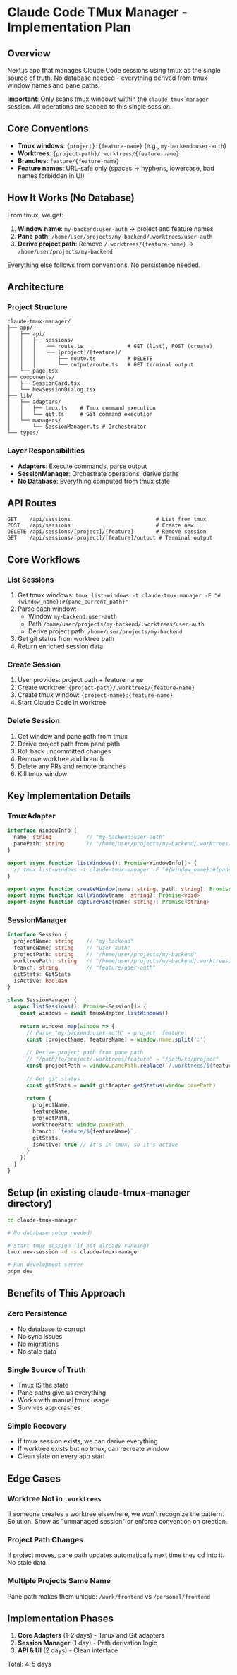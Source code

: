 # Claude Code TMux Manager - Implementation Plan

## Overview
Next.js app that manages Claude Code sessions using tmux as the single source of truth. No database needed - everything derived from tmux window names and pane paths.

**Important**: Only scans tmux windows within the `claude-tmux-manager` session. All operations are scoped to this single session.

## Core Conventions
- **Tmux windows**: `{project}:{feature-name}` (e.g., `my-backend:user-auth`)
- **Worktrees**: `{project-path}/.worktrees/{feature-name}`
- **Branches**: `feature/{feature-name}`
- **Feature names**: URL-safe only (spaces → hyphens, lowercase, bad names forbidden in UI)

## How It Works (No Database)
From tmux, we get:
1. **Window name**: `my-backend:user-auth` → project and feature names
2. **Pane path**: `/home/user/projects/my-backend/.worktrees/user-auth`
3. **Derive project path**: Remove `/.worktrees/{feature-name}` → `/home/user/projects/my-backend`

Everything else follows from conventions. No persistence needed.

## Architecture

### Project Structure
```
claude-tmux-manager/
├── app/
│   ├── api/
│   │   ├── sessions/
│   │   │   ├── route.ts              # GET (list), POST (create)
│   │   │   └── [project]/[feature]/
│   │   │       ├── route.ts          # DELETE
│   │   │       └── output/route.ts   # GET terminal output
│   └── page.tsx
├── components/
│   ├── SessionCard.tsx
│   └── NewSessionDialog.tsx
├── lib/
│   ├── adapters/
│   │   ├── tmux.ts    # Tmux command execution
│   │   └── git.ts     # Git command execution
│   └── managers/
│       └── SessionManager.ts # Orchestrator
└── types/
```

### Layer Responsibilities
- **Adapters**: Execute commands, parse output
- **SessionManager**: Orchestrate operations, derive paths
- **No Database**: Everything computed from tmux state

## API Routes
```
GET    /api/sessions                           # List from tmux
POST   /api/sessions                           # Create new
DELETE /api/sessions/[project]/[feature]       # Remove session
GET    /api/sessions/[project]/[feature]/output # Terminal output
```

## Core Workflows

### List Sessions
1. Get tmux windows: `tmux list-windows -t claude-tmux-manager -F "#{window_name}:#{pane_current_path}"`
2. Parse each window:
   - Window `my-backend:user-auth`
   - Path `/home/user/projects/my-backend/.worktrees/user-auth`
   - Derive project path: `/home/user/projects/my-backend`
3. Get git status from worktree path
4. Return enriched session data

### Create Session
1. User provides: project path + feature name
2. Create worktree: `{project-path}/.worktrees/{feature-name}`
3. Create tmux window: `{project-name}:{feature-name}`
4. Start Claude Code in worktree

### Delete Session
1. Get window and pane path from tmux
2. Derive project path from pane path
3. Roll back uncommitted changes
4. Remove worktree and branch
5. Delete any PRs and remote branches
6. Kill tmux window

## Key Implementation Details

### TmuxAdapter
```typescript
interface WindowInfo {
  name: string           // "my-backend:user-auth"
  panePath: string       // "/home/user/projects/my-backend/.worktrees/user-auth"
}

export async function listWindows(): Promise<WindowInfo[]> {
  // tmux list-windows -t claude-tmux-manager -F "#{window_name}:#{pane_current_path}"
}

export async function createWindow(name: string, path: string): Promise<void>
export async function killWindow(name: string): Promise<void>
export async function capturePane(name: string): Promise<string>
```

### SessionManager
```typescript
interface Session {
  projectName: string    // "my-backend"
  featureName: string    // "user-auth"
  projectPath: string    // "/home/user/projects/my-backend"
  worktreePath: string   // "/home/user/projects/my-backend/.worktrees/user-auth"
  branch: string         // "feature/user-auth"
  gitStats: GitStats
  isActive: boolean
}

class SessionManager {
  async listSessions(): Promise<Session[]> {
    const windows = await tmuxAdapter.listWindows()
    
    return windows.map(window => {
      // Parse "my-backend:user-auth" → project, feature
      const [projectName, featureName] = window.name.split(':')
      
      // Derive project path from pane path
      // "/path/to/project/.worktrees/feature" → "/path/to/project"
      const projectPath = window.panePath.replace(`/.worktrees/${featureName}`, '')
      
      // Get git status
      const gitStats = await gitAdapter.getStatus(window.panePath)
      
      return {
        projectName,
        featureName,
        projectPath,
        worktreePath: window.panePath,
        branch: `feature/${featureName}`,
        gitStats,
        isActive: true // It's in tmux, so it's active
      }
    })
  }
}
```

## Setup (in existing claude-tmux-manager directory)
```bash
cd claude-tmux-manager

# No database setup needed!

# Start tmux session (if not already running)
tmux new-session -d -s claude-tmux-manager

# Run development server
pnpm dev
```

## Benefits of This Approach

### Zero Persistence
- No database to corrupt
- No sync issues
- No migrations
- No stale data

### Single Source of Truth
- Tmux IS the state
- Pane paths give us everything
- Works with manual tmux usage
- Survives app crashes

### Simple Recovery
- If tmux session exists, we can derive everything
- If worktree exists but no tmux, can recreate window
- Clean slate on every app start

## Edge Cases

### Worktree Not in `.worktrees`
If someone creates a worktree elsewhere, we won't recognize the pattern. Solution: Show as "unmanaged session" or enforce convention on creation.

### Project Path Changes
If project moves, pane path updates automatically next time they cd into it. No stale data.

### Multiple Projects Same Name
Pane path makes them unique: `/work/frontend` vs `/personal/frontend`

## Implementation Phases

1. **Core Adapters** (1-2 days) - Tmux and Git adapters
2. **Session Manager** (1 day) - Path derivation logic
3. **API & UI** (2 days) - Clean interface

Total: 4-5 days